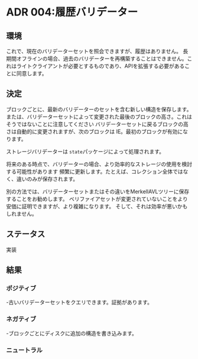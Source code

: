 # ADR 004:履歴バリデーター

## 環境

これで、現在のバリデーターセットを照会できますが、履歴はありません。
長期間オフラインの場合、過去のバリデーターを再構築することはできません。これはライトクライアントが必要とするものであり、APIを拡張する必要があることに同意します。

## 決定

ブロックごとに、最新のバリデーターのセットを含む新しい構造を保存します。
または、バリデーターセットによって変更された最後のブロックの高さ。これはそうではないことに注意してください
バリデーターセットに戻るブロックの高さは自動的に変更されますが、次のブロックは
IE。最初のブロックが有効になります。

ストレージバリデーターは `state`パッケージによって処理されます。

将来のある時点で、バリデーターの場合、より効率的なストレージの使用を検討する可能性があります
頻繁に更新します。たとえば、コレクション全体ではなく、違いのみが保存されます。

別の方法では、バリデーターセットまたはその違いをMerkelIAVLツリーに保存することをお勧めします。
ベリファイアセットが変更されていないことをより安価に証明できますが、より複雑になります。
そして、それは効率が悪いかもしれません。

## ステータス

実装

## 結果

### ポジティブ

-古いバリデーターセットをクエリできます。証拠があります。

### ネガティブ

-ブロックごとにディスクに追加の構造を書き込みます。

### ニュートラル
